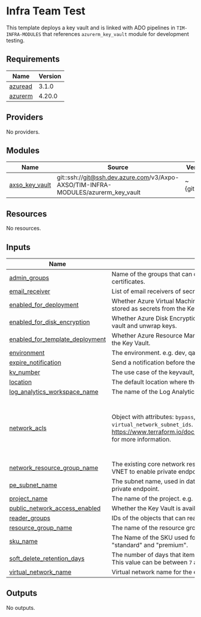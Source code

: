 # Infra Team Test

This template deploys a key vault and is linked with ADO pipelines in `TIM-INFRA-MODULES` that references `azurerm_key_vault` module for development testing.

<!-- BEGIN_TF_DOCS -->
## Requirements

| Name | Version |
|------|---------|
| <a name="requirement_azuread"></a> [azuread](#requirement\_azuread) | 3.1.0 |
| <a name="requirement_azurerm"></a> [azurerm](#requirement\_azurerm) | 4.20.0 |

## Providers

No providers.

## Modules

| Name | Source | Version |
|------|--------|---------|
| <a name="module_axso_key_vault"></a> [axso\_key\_vault](#module\_axso\_key\_vault) | git::ssh://git@ssh.dev.azure.com/v3/Axpo-AXSO/TIM-INFRA-MODULES/azurerm_key_vault | ~{gitRef}~ |

## Resources

No resources.

## Inputs

| Name | Description | Type | Default | Required |
|------|-------------|------|---------|:--------:|
| <a name="input_admin_groups"></a> [admin\_groups](#input\_admin\_groups) | Name of the groups that can do all operations on all keys, secrets and certificates. | `list(string)` | `[]` | no |
| <a name="input_email_receiver"></a> [email\_receiver](#input\_email\_receiver) | List of email receivers of secret expire notification. | `list(string)` | `[]` | no |
| <a name="input_enabled_for_deployment"></a> [enabled\_for\_deployment](#input\_enabled\_for\_deployment) | Whether Azure Virtual Machines are permitted to retrieve certificates stored as secrets from the Key Vault. | `bool` | `false` | no |
| <a name="input_enabled_for_disk_encryption"></a> [enabled\_for\_disk\_encryption](#input\_enabled\_for\_disk\_encryption) | Whether Azure Disk Encryption is permitted to retrieve secrets from the vault and unwrap keys. | `bool` | `false` | no |
| <a name="input_enabled_for_template_deployment"></a> [enabled\_for\_template\_deployment](#input\_enabled\_for\_template\_deployment) | Whether Azure Resource Manager is permitted to retrieve secrets from the Key Vault. | `bool` | `false` | no |
| <a name="input_environment"></a> [environment](#input\_environment) | The environment. e.g. dev, qa, uat, prod | `string` | `"dev"` | no |
| <a name="input_expire_notification"></a> [expire\_notification](#input\_expire\_notification) | Send a notification before the secret expires | `bool` | `true` | no |
| <a name="input_kv_number"></a> [kv\_number](#input\_kv\_number) | The use case of the keyvault, to be used in the name. e.g. 001, or 002 | `string` | `"001"` | no |
| <a name="input_location"></a> [location](#input\_location) | The default location where the core network will be created | `string` | `"westeurope"` | no |
| <a name="input_log_analytics_workspace_name"></a> [log\_analytics\_workspace\_name](#input\_log\_analytics\_workspace\_name) | The name of the Log Analytics workspace to send diagnostic logs to. | `string` | `null` | no |
| <a name="input_network_acls"></a> [network\_acls](#input\_network\_acls) | Object with attributes: `bypass`, `default_action`, `ip_rules`, `virtual_network_subnet_ids`. Set to `null` to disable. See https://www.terraform.io/docs/providers/azurerm/r/key_vault.html#bypass for more information. | <pre>object({<br/>    bypass                     = optional(string, "None"),<br/>    default_action             = optional(string, "Deny"),<br/>    ip_rules                   = optional(list(string)),<br/>    virtual_network_subnet_ids = optional(list(string)),<br/>  })</pre> | `{}` | no |
| <a name="input_network_resource_group_name"></a> [network\_resource\_group\_name](#input\_network\_resource\_group\_name) | The existing core network resource group name, to get details of the VNET to enable  private endpoint. | `string` | n/a | yes |
| <a name="input_pe_subnet_name"></a> [pe\_subnet\_name](#input\_pe\_subnet\_name) | The subnet name, used in data source to get subnet ID, to enable the private endpoint. | `string` | n/a | yes |
| <a name="input_project_name"></a> [project\_name](#input\_project\_name) | The name of the project. e.g. MDS | `string` | `"prj"` | no |
| <a name="input_public_network_access_enabled"></a> [public\_network\_access\_enabled](#input\_public\_network\_access\_enabled) | Whether the Key Vault is available from public network. | `bool` | `false` | no |
| <a name="input_reader_groups"></a> [reader\_groups](#input\_reader\_groups) | IDs of the objects that can read all keys, secrets and certificates. | `list(string)` | `[]` | no |
| <a name="input_resource_group_name"></a> [resource\_group\_name](#input\_resource\_group\_name) | The name of the resource group that contains the key vault | `string` | n/a | yes |
| <a name="input_sku_name"></a> [sku\_name](#input\_sku\_name) | The Name of the SKU used for this Key Vault. Possible values are "standard" and "premium". | `string` | `"standard"` | no |
| <a name="input_soft_delete_retention_days"></a> [soft\_delete\_retention\_days](#input\_soft\_delete\_retention\_days) | The number of days that items should be retained for once soft-deleted. This value can be between `7` and `90` days. | `number` | `7` | no |
| <a name="input_virtual_network_name"></a> [virtual\_network\_name](#input\_virtual\_network\_name) | Virtual network name for the enviornment to enable private endpoint. | `string` | n/a | yes |

## Outputs

No outputs.
<!-- END_TF_DOCS -->